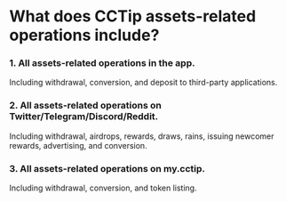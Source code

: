 # What does CCTip assets-related operations include?

### 1. All assets-related operations in the app.

Including withdrawal, conversion, and deposit to third-party applications. 

### 2. All assets-related operations on Twitter/Telegram/Discord/Reddit.

Including withdrawal, airdrops, rewards, draws, rains, issuing newcomer rewards, advertising, and conversion. 

### 3. All assets-related operations on my.cctip.

Including withdrawal, conversion, and token listing.

